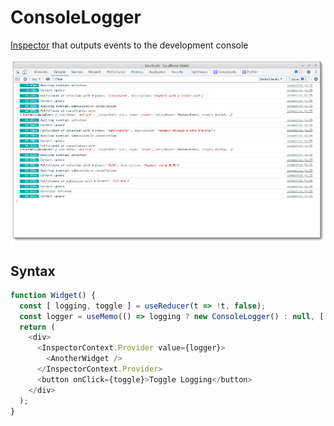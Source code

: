 # ConsoleLogger

[Inspector](./Inspector.md) that outputs events to the development console

![Development console](./img/console-logger.jpg)

## Syntax

```js
function Widget() {
  const [ logging, toggle ] = useReducer(t => !t, false);
  const logger = useMemo(() => logging ? new ConsoleLogger() : null, [ logging ]);
  return (
    <div>
      <InspectorContext.Provider value={logger}>
        <AnotherWidget />
      </InspectorContext.Provider>
      <button onClick={toggle}>Toggle Logging</button>
    </div>
  );
}
```
